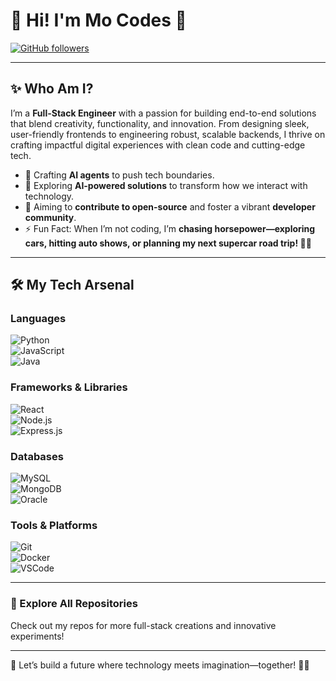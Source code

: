 # 🌟 Hi! I'm Mo Codes 🌟  
[![GitHub followers](https://img.shields.io/github/followers/AbdullahIqbal26904?style=social)](https://github.com/azizkhan16)  

---

## ✨ Who Am I?
I’m a **Full-Stack Engineer** with a passion for building end-to-end solutions that blend creativity, functionality, and innovation. From designing sleek, user-friendly frontends to engineering robust, scalable backends, I thrive on crafting impactful digital experiences with clean code and cutting-edge tech.

- 🔭 Crafting **AI agents** to push tech boundaries.
- 🌱 Exploring **AI-powered solutions** to transform how we interact with technology.  
- 🎯 Aiming to **contribute to open-source** and foster a vibrant **developer community**.  
- ⚡ Fun Fact: When I’m not coding, I’m **chasing horsepower—exploring cars, hitting auto shows, or planning my next supercar road trip! 🚗💨**

---

## 🛠️ My Tech Arsenal  
### **Languages**  
![Python](https://img.shields.io/badge/Python-3776AB?style=for-the-badge&logo=python&logoColor=white)  
![JavaScript](https://img.shields.io/badge/JavaScript-F7DF1E?style=for-the-badge&logo=javascript&logoColor=black)  
![Java](https://img.shields.io/badge/Java-007396?style=for-the-badge&logo=java&logoColor=white)  

### **Frameworks & Libraries**  
![React](https://img.shields.io/badge/React-20232A?style=for-the-badge&logo=react&logoColor=61DAFB)  
![Node.js](https://img.shields.io/badge/Node.js-339933?style=for-the-badge&logo=nodedotjs&logoColor=white)  
![Express.js](https://img.shields.io/badge/Express.js-404D59?style=for-the-badge)  

### **Databases**  
![MySQL](https://img.shields.io/badge/MySQL-4479A1?style=for-the-badge&logo=mysql&logoColor=white)  
![MongoDB](https://img.shields.io/badge/MongoDB-4EA94B?style=for-the-badge&logo=mongodb&logoColor=white)  
![Oracle](https://img.shields.io/badge/Oracle-F80000?style=for-the-badge&logo=oracle&logoColor=white)  

### **Tools & Platforms**  
![Git](https://img.shields.io/badge/Git-F05032?style=for-the-badge&logo=git&logoColor=white)  
![Docker](https://img.shields.io/badge/Docker-2496ED?style=for-the-badge&logo=docker&logoColor=white)  
![VSCode](https://img.shields.io/badge/VS%20Code-007ACC?style=for-the-badge&logo=visualstudiocode&logoColor=white)  

---

### 🔗 Explore All Repositories  
Check out my repos for more full-stack creations and innovative experiments!  

---

🌟 Let’s build a future where technology meets imagination—together! 🚀✨  
